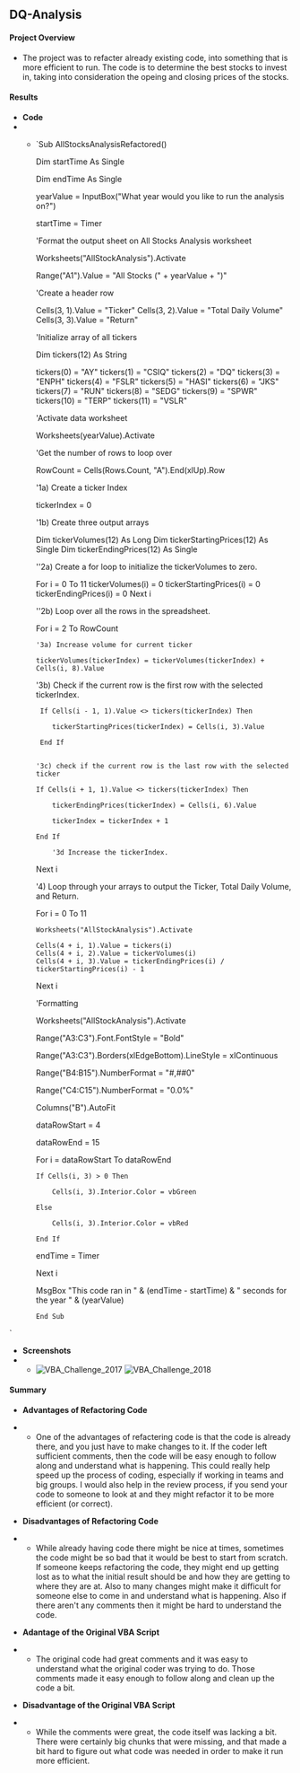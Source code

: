 ## DQ-Analysis

#### **Project Overview**
- The project was to refacter already existing code, into something that is more efficient to run. The code is to determine the best stocks to invest in, taking into consideration the opeing and closing prices of the stocks. 
#### **Results**
- **Code**
- - `Sub AllStocksAnalysisRefactored()
    
    Dim startTime As Single
    
    Dim endTime  As Single

    yearValue = InputBox("What year would you like to run the analysis on?")

    startTime = Timer
    
    'Format the output sheet on All Stocks Analysis worksheet
    
    Worksheets("AllStockAnalysis").Activate
    
    Range("A1").Value = "All Stocks (" + yearValue + ")"
    
    'Create a header row
    
    Cells(3, 1).Value = "Ticker"
    Cells(3, 2).Value = "Total Daily Volume"
    Cells(3, 3).Value = "Return"

    'Initialize array of all tickers
    
    Dim tickers(12) As String
    
    tickers(0) = "AY"
    tickers(1) = "CSIQ"
    tickers(2) = "DQ"
    tickers(3) = "ENPH"
    tickers(4) = "FSLR"
    tickers(5) = "HASI"
    tickers(6) = "JKS"
    tickers(7) = "RUN"
    tickers(8) = "SEDG"
    tickers(9) = "SPWR"
    tickers(10) = "TERP"
    tickers(11) = "VSLR"
    
    'Activate data worksheet
    
    Worksheets(yearValue).Activate
    
    'Get the number of rows to loop over
    
    RowCount = Cells(Rows.Count, "A").End(xlUp).Row
    
    '1a) Create a ticker Index
    
    tickerIndex = 0

    '1b) Create three output arrays
    
    Dim tickerVolumes(12) As Long
    Dim tickerStartingPrices(12) As Single
    Dim tickerEndingPrices(12) As Single
    
    ''2a) Create a for loop to initialize the tickerVolumes to zero.
    
    For i = 0 To 11
        tickerVolumes(i) = 0
        tickerStartingPrices(i) = 0
        tickerEndingPrices(i) = 0
    Next i
        
    ''2b) Loop over all the rows in the spreadsheet.
    
    For i = 2 To RowCount
    
        '3a) Increase volume for current ticker
        
        tickerVolumes(tickerIndex) = tickerVolumes(tickerIndex) + Cells(i, 8).Value
    
    '3b) Check if the current row is the first row with the selected tickerIndex.
         
         If Cells(i - 1, 1).Value <> tickers(tickerIndex) Then
            
            tickerStartingPrices(tickerIndex) = Cells(i, 3).Value

         End If
        
        
        '3c) check if the current row is the last row with the selected ticker
        
        If Cells(i + 1, 1).Value <> tickers(tickerIndex) Then
            
            tickerEndingPrices(tickerIndex) = Cells(i, 6).Value
            
            tickerIndex = tickerIndex + 1
           
        End If
            
            '3d Increase the tickerIndex.
    
    Next i
    
    '4) Loop through your arrays to output the Ticker, Total Daily Volume, and Return.
    
    For i = 0 To 11
        
        Worksheets("AllStockAnalysis").Activate
        
        Cells(4 + i, 1).Value = tickers(i)
        Cells(4 + i, 2).Value = tickerVolumes(i)
        Cells(4 + i, 3).Value = tickerEndingPrices(i) / tickerStartingPrices(i) - 1
        
    Next i
    
    'Formatting
    
    Worksheets("AllStockAnalysis").Activate
    
    Range("A3:C3").Font.FontStyle = "Bold"
   
    Range("A3:C3").Borders(xlEdgeBottom).LineStyle = xlContinuous
    
    Range("B4:B15").NumberFormat = "#,##0"
    
    Range("C4:C15").NumberFormat = "0.0%"
    
    Columns("B").AutoFit

    dataRowStart = 4
    
    dataRowEnd = 15

    For i = dataRowStart To dataRowEnd
        
        If Cells(i, 3) > 0 Then
            
            Cells(i, 3).Interior.Color = vbGreen
            
        Else
        
            Cells(i, 3).Interior.Color = vbRed
            
        End If
        
    endTime = Timer
    
    Next i
    
    MsgBox "This code ran in " & (endTime - startTime) & " seconds for the year " & (yearValue)
    
        End Sub
`

- **Screenshots**
- - ![VBA_Challenge_2017](https://user-images.githubusercontent.com/85029175/123499192-88e23b00-d5fa-11eb-8a73-f55a0e0dc566.png) ![VBA_Challenge_2018](https://user-images.githubusercontent.com/85029175/123499196-94cdfd00-d5fa-11eb-80fb-48a832732643.png)

#### **Summary**
- **Advantages of Refactoring Code**
- - One of the advantages of refactering code is that the code is already there, and you just have to make changes to it. If the coder left sufficient comments, then the code will be easy enough to follow along and understand what is happening. This could really help speed up the process of coding, especially if working in teams and big groups. I would also help in the review process, if you send your code to someone to look at and they might refactor it to be more efficient (or correct).

- **Disadvantages of Refactoring Code**
- - While already having code there might be nice at times, sometimes the code might be so bad that it would be best to start from scratch. If someone keeps refactoring the code, they might end up getting lost as to what the initial result should be and how they are getting to where they are at. Also to many changes might make it difficult for someone else to come in and understand what is happening. Also if there aren't any comments then it might be hard to understand the code.

- **Adantage of the Original VBA Script**
- - The original code had great comments and it was easy to understand what the original coder was trying to do. Those comments made it easy enough to follow along and clean up the code a bit. 

- **Disadvantage of the Original VBA Script**
- - While the comments were great, the code itself was lacking a bit. There were certainly big chunks that were missing, and that made a bit hard to figure out what code was needed in order to make it run more efficient. 

